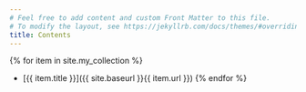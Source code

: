 ```yaml
---
# Feel free to add content and custom Front Matter to this file.
# To modify the layout, see https://jekyllrb.com/docs/themes/#overriding-theme-defaults
title: Contents
---
```




{% for item in site.my_collection %}
- [{{ item.title }}]({{ site.baseurl }}{{ item.url }})
{% endfor %}

